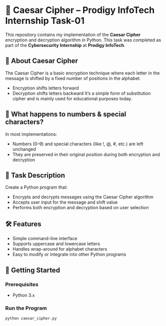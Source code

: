 # 🔐 Caesar Cipher – Prodigy InfoTech Internship Task-01

This repository contains my implementation of the **Caesar Cipher** encryption and decryption algorithm in Python. This task was completed as part of the **Cybersecurity Internship** at **Prodigy InfoTech**.

## 📖 About Caesar Cipher
The Caesar Cipher is a basic encryption technique where each letter in the message is shifted by a fixed number of positions in the alphabet.
- Encryption shifts letters forward
- Decryption shifts letters backward
It’s a simple form of substitution cipher and is mainly used for educational purposes today.

## 📌 What happens to numbers & special characters?
In most implementations:
- Numbers (0–9) and special characters (like !, @, #, etc.) are left unchanged
- They are preserved in their original position during both encryption and decryption

## 📝 Task Description

Create a Python program that:
- Encrypts and decrypts messages using the Caesar Cipher algorithm
- Accepts user input for the message and shift value
- Performs both encryption and decryption based on user selection

## 🛠️ Features

- Simple command-line interface
- Supports uppercase and lowercase letters
- Handles wrap-around for alphabet characters
- Easy to modify or integrate into other Python programs

## 🚀 Getting Started

### Prerequisites

- Python 3.x

### Run the Program

```bash
python caesar_cipher.py
